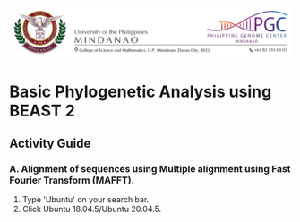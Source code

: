 ![header](header.png)
# Basic Phylogenetic Analysis using BEAST 2
## Activity Guide
### A. Alignment of sequences using Multiple alignment using Fast Fourier Transform (MAFFT). 
1. Type 'Ubuntu' on your search bar.
2. Click Ubuntu 18.04.5/Ubuntu 20.04.5.

